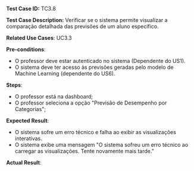 **Test Case ID:** TC3.8

**Test Case Description:** Verificar se o sistema permite visualizar a comparação detalhada das previsões de um aluno específico.

**Related Use Cases**: UC3.3

**Pre-conditions**:
- O professor deve estar autenticado no sistema (Dependente do US1). 
- O sistema deve ter acesso às previsões geradas pelo modelo de Machine Learning (dependente do US6).

**Steps**:
- O professor está na dashboard;
- O professor seleciona a opção "Previsão de Desempenho por Categorias";

**Expected Result**:
- O sistema sofre um erro técnico e falha ao exibir as visualizações interativas.
- O sistema exibe uma mensagem "O sistema sofreu um erro técnico ao carregar as visualizações. Tente novamente mais tarde."

**Actual Result**:
